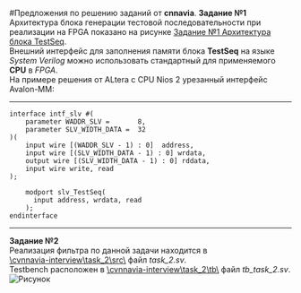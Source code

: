#Предложения по решению заданий от **cnnavia**.
**Задание №1**  
Архитектура блока генерации тестовой последовательности при реализации на FPGA показано на рисунке [Задание №1 Архитектура блока TestSeq](https://www.draw.io/?lightbox=1&highlight=0000ff&edit=_blank&layers=1&nav=1&title=%D0%97%D0%B0%D0%B4%D0%B0%D0%BD%D0%B8%D0%B5%20%E2%84%961%20%D0%90%D1%80%D1%85%D0%B8%D1%82%D0%B5%D0%BA%D1%82%D1%83%D1%80%D0%B0%20%D0%B1%D0%BB%D0%BE%D0%BA%D0%B0%20TestSeq#Uhttps%3A%2F%2Fraw.githubusercontent.com%2Fshagindl%2Fcvnnavia-interview%2Fmaster%2F%25D0%2597%25D0%25B0%25D0%25B4%25D0%25B0%25D0%25BD%25D0%25B8%25D0%25B5%2520%25E2%2584%25961%2520%25D0%2590%25D1%2580%25D1%2585%25D0%25B8%25D1%2582%25D0%25B5%25D0%25BA%25D1%2582%25D1%2583%25D1%2580%25D0%25B0%2520%25D0%25B1%25D0%25BB%25D0%25BE%25D0%25BA%25D0%25B0%2520TestSeq).  
Внешний интерфейс для заполнения памяти блока **TestSeq** на языке *System Verilog* можно использовать стандартный для применяемого **CPU** в *FPGA*.  
На примере решения от ALtera с CPU Nios 2 урезанный интерфейс Avalon-MM: 
 
---
    interface intf_slv #(
        parameter WADDR_SLV =       8,
        parameter SLV_WIDTH_DATA =  32
    )(
   		input wire [(WADDR_SLV - 1) : 0]  address,
		input wire [(SLV_WIDTH_DATA - 1) : 0] wrdata,
		output wire [(SLV_WIDTH_DATA - 1) : 0] rddata,
		input wire write, read
	);
  
	    modport slv_TestSeq(
		  input address, wrdata, read 
		); 
    endinterface  

---

**Задание №2**  
Реализация фильтра по данной задачи находится в  
[\\cvnnavia-interview\\task_2\\src\\](https://github.com/shagindl/cvnnavia-interview/tree/master/task_2/src) файл *task_2.sv*.  
Testbench расположен в [\\cvnnavia-interview\\task_2\\tb\\](https://github.com/shagindl/cvnnavia-interview/tree/master/task_2/tb) файл *tb_task_2.sv*.  
![Рисунок](https://github.com/shagindl/cvnnavia-interview/blob/master/task_2/vsim_image.jpg)
